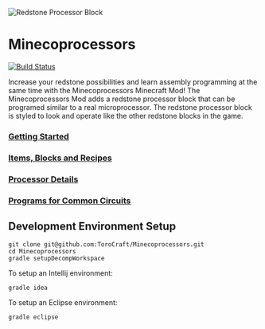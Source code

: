 ![Redstone Processor Block](http://i.imgur.com/Vp1e18J.png)

# Minecoprocessors

[![Build Status](https://travis-ci.org/ToroCraft/Minecoprocessors.svg?branch=master)](https://travis-ci.org/ToroCraft/Minecoprocessors)

Increase your redstone possibilities and learn assembly programming at the same time with the Minecoprocessors Minecraft Mod! The Minecoprocessors Mod adds a redstone processor block that can be programed similar to a real microprocessor.  The redstone processor block is styled to look and operate like the other redstone blocks in the game.

### [Getting Started](https://github.com/ToroCraft/Minecoprocessors/wiki/Getting-Started)

### [Items, Blocks and Recipes](https://github.com/ToroCraft/Minecoprocessors/wiki/Items,-Blocks-and-Recipes)

### [Processor Details](https://github.com/ToroCraft/Minecoprocessors/wiki/Processor-Details)

### [Programs for Common Circuits](https://github.com/ToroCraft/Minecoprocessors/wiki/Programs-for-Common-Circuits)

## Development Environment Setup

```
git clone git@github.com:ToroCraft/Minecoprocessors.git
cd Minecoprocessors
gradle setupDecompWorkspace
```

To setup an Intellij environment:
```
gradle idea
```

To setup an Eclipse environment:
```
gradle eclipse
```
